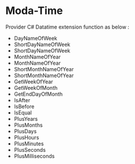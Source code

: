 # Moda-Time

Provider C# Datatime extension function as below : 
* DayNameOfWeek
* ShortDayNameOfWeek
* ShortDayNameOfWeek
* MonthNameOfYear
* MonthNameOfYear
* ShortMonthNameOfYear
* ShortMonthNameOfYear
* GetWeekOfYear
* GetWeekOfMonth
* GetEndDayOfMonth
* IsAfter
* IsBefore
* IsEqual
* PlusYears
* PlusMonths
* PlusDays
* PlusHours
* PlusMinutes
* PlusSeconds
* PlusMilliseconds
